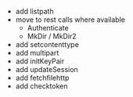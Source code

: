  * add listpath
 * move to rest calls where available
    * Authenticate
    * MkDir / MkDir2
 * add setcontenttype
 * add multipart
 * add initKeyPair
 * add updateSession
 * add fetchfilehttp
 * add checktoken
